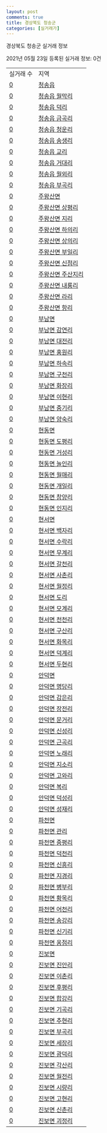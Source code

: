 ```yaml
---
layout: post
comments: true
title: 경상북도 청송군
categories: [실거래가]
---
```


경상북도 청송군 실거래 정보

2021년 05월 23일 등록된 실거래 정보: 0건


<table>
  <tr>
    <td>실거래 수</td>
    <td>지역</td>
  </tr>

  
  <tr>
    <td><a href="4775025000.html">0</a></td>
    <td><a href="4775025000.html">청송읍</a></td>
  </tr>
    

  <tr>
    <td><a href="4775025021.html">0</a></td>
    <td><a href="4775025021.html">청송읍 월막리</a></td>
  </tr>
    

  <tr>
    <td><a href="4775025022.html">0</a></td>
    <td><a href="4775025022.html">청송읍 덕리</a></td>
  </tr>
    

  <tr>
    <td><a href="4775025023.html">0</a></td>
    <td><a href="4775025023.html">청송읍 금곡리</a></td>
  </tr>
    

  <tr>
    <td><a href="4775025024.html">0</a></td>
    <td><a href="4775025024.html">청송읍 청운리</a></td>
  </tr>
    

  <tr>
    <td><a href="4775025025.html">0</a></td>
    <td><a href="4775025025.html">청송읍 송생리</a></td>
  </tr>
    

  <tr>
    <td><a href="4775025026.html">0</a></td>
    <td><a href="4775025026.html">청송읍 교리</a></td>
  </tr>
    

  <tr>
    <td><a href="4775025027.html">0</a></td>
    <td><a href="4775025027.html">청송읍 거대리</a></td>
  </tr>
    

  <tr>
    <td><a href="4775025028.html">0</a></td>
    <td><a href="4775025028.html">청송읍 월외리</a></td>
  </tr>
    

  <tr>
    <td><a href="4775025029.html">0</a></td>
    <td><a href="4775025029.html">청송읍 부곡리</a></td>
  </tr>
    

  <tr>
    <td><a href="4775031500.html">0</a></td>
    <td><a href="4775031500.html">주왕산면</a></td>
  </tr>
    

  <tr>
    <td><a href="4775031521.html">0</a></td>
    <td><a href="4775031521.html">주왕산면 상평리</a></td>
  </tr>
    

  <tr>
    <td><a href="4775031522.html">0</a></td>
    <td><a href="4775031522.html">주왕산면 지리</a></td>
  </tr>
    

  <tr>
    <td><a href="4775031523.html">0</a></td>
    <td><a href="4775031523.html">주왕산면 하의리</a></td>
  </tr>
    

  <tr>
    <td><a href="4775031524.html">0</a></td>
    <td><a href="4775031524.html">주왕산면 상의리</a></td>
  </tr>
    

  <tr>
    <td><a href="4775031525.html">0</a></td>
    <td><a href="4775031525.html">주왕산면 부일리</a></td>
  </tr>
    

  <tr>
    <td><a href="4775031526.html">0</a></td>
    <td><a href="4775031526.html">주왕산면 신점리</a></td>
  </tr>
    

  <tr>
    <td><a href="4775031527.html">0</a></td>
    <td><a href="4775031527.html">주왕산면 주산지리</a></td>
  </tr>
    

  <tr>
    <td><a href="4775031528.html">0</a></td>
    <td><a href="4775031528.html">주왕산면 내룡리</a></td>
  </tr>
    

  <tr>
    <td><a href="4775031529.html">0</a></td>
    <td><a href="4775031529.html">주왕산면 라리</a></td>
  </tr>
    

  <tr>
    <td><a href="4775031530.html">0</a></td>
    <td><a href="4775031530.html">주왕산면 항리</a></td>
  </tr>
    

  <tr>
    <td><a href="4775032000.html">0</a></td>
    <td><a href="4775032000.html">부남면</a></td>
  </tr>
    

  <tr>
    <td><a href="4775032030.html">0</a></td>
    <td><a href="4775032030.html">부남면 감연리</a></td>
  </tr>
    

  <tr>
    <td><a href="4775032031.html">0</a></td>
    <td><a href="4775032031.html">부남면 대전리</a></td>
  </tr>
    

  <tr>
    <td><a href="4775032032.html">0</a></td>
    <td><a href="4775032032.html">부남면 홍원리</a></td>
  </tr>
    

  <tr>
    <td><a href="4775032033.html">0</a></td>
    <td><a href="4775032033.html">부남면 하속리</a></td>
  </tr>
    

  <tr>
    <td><a href="4775032034.html">0</a></td>
    <td><a href="4775032034.html">부남면 구천리</a></td>
  </tr>
    

  <tr>
    <td><a href="4775032035.html">0</a></td>
    <td><a href="4775032035.html">부남면 화장리</a></td>
  </tr>
    

  <tr>
    <td><a href="4775032036.html">0</a></td>
    <td><a href="4775032036.html">부남면 이현리</a></td>
  </tr>
    

  <tr>
    <td><a href="4775032037.html">0</a></td>
    <td><a href="4775032037.html">부남면 중기리</a></td>
  </tr>
    

  <tr>
    <td><a href="4775032038.html">0</a></td>
    <td><a href="4775032038.html">부남면 양숙리</a></td>
  </tr>
    

  <tr>
    <td><a href="4775033000.html">0</a></td>
    <td><a href="4775033000.html">현동면</a></td>
  </tr>
    

  <tr>
    <td><a href="4775033028.html">0</a></td>
    <td><a href="4775033028.html">현동면 도평리</a></td>
  </tr>
    

  <tr>
    <td><a href="4775033029.html">0</a></td>
    <td><a href="4775033029.html">현동면 거성리</a></td>
  </tr>
    

  <tr>
    <td><a href="4775033030.html">0</a></td>
    <td><a href="4775033030.html">현동면 눌인리</a></td>
  </tr>
    

  <tr>
    <td><a href="4775033031.html">0</a></td>
    <td><a href="4775033031.html">현동면 월매리</a></td>
  </tr>
    

  <tr>
    <td><a href="4775033032.html">0</a></td>
    <td><a href="4775033032.html">현동면 개일리</a></td>
  </tr>
    

  <tr>
    <td><a href="4775033033.html">0</a></td>
    <td><a href="4775033033.html">현동면 창양리</a></td>
  </tr>
    

  <tr>
    <td><a href="4775033034.html">0</a></td>
    <td><a href="4775033034.html">현동면 인지리</a></td>
  </tr>
    

  <tr>
    <td><a href="4775034000.html">0</a></td>
    <td><a href="4775034000.html">현서면</a></td>
  </tr>
    

  <tr>
    <td><a href="4775034034.html">0</a></td>
    <td><a href="4775034034.html">현서면 백자리</a></td>
  </tr>
    

  <tr>
    <td><a href="4775034035.html">0</a></td>
    <td><a href="4775034035.html">현서면 수락리</a></td>
  </tr>
    

  <tr>
    <td><a href="4775034036.html">0</a></td>
    <td><a href="4775034036.html">현서면 무계리</a></td>
  </tr>
    

  <tr>
    <td><a href="4775034037.html">0</a></td>
    <td><a href="4775034037.html">현서면 갈천리</a></td>
  </tr>
    

  <tr>
    <td><a href="4775034038.html">0</a></td>
    <td><a href="4775034038.html">현서면 사촌리</a></td>
  </tr>
    

  <tr>
    <td><a href="4775034039.html">0</a></td>
    <td><a href="4775034039.html">현서면 월정리</a></td>
  </tr>
    

  <tr>
    <td><a href="4775034040.html">0</a></td>
    <td><a href="4775034040.html">현서면 도리</a></td>
  </tr>
    

  <tr>
    <td><a href="4775034041.html">0</a></td>
    <td><a href="4775034041.html">현서면 모계리</a></td>
  </tr>
    

  <tr>
    <td><a href="4775034042.html">0</a></td>
    <td><a href="4775034042.html">현서면 천천리</a></td>
  </tr>
    

  <tr>
    <td><a href="4775034043.html">0</a></td>
    <td><a href="4775034043.html">현서면 구산리</a></td>
  </tr>
    

  <tr>
    <td><a href="4775034044.html">0</a></td>
    <td><a href="4775034044.html">현서면 화목리</a></td>
  </tr>
    

  <tr>
    <td><a href="4775034045.html">0</a></td>
    <td><a href="4775034045.html">현서면 덕계리</a></td>
  </tr>
    

  <tr>
    <td><a href="4775034046.html">0</a></td>
    <td><a href="4775034046.html">현서면 두현리</a></td>
  </tr>
    

  <tr>
    <td><a href="4775035000.html">0</a></td>
    <td><a href="4775035000.html">안덕면</a></td>
  </tr>
    

  <tr>
    <td><a href="4775035033.html">0</a></td>
    <td><a href="4775035033.html">안덕면 명당리</a></td>
  </tr>
    

  <tr>
    <td><a href="4775035034.html">0</a></td>
    <td><a href="4775035034.html">안덕면 감은리</a></td>
  </tr>
    

  <tr>
    <td><a href="4775035035.html">0</a></td>
    <td><a href="4775035035.html">안덕면 장전리</a></td>
  </tr>
    

  <tr>
    <td><a href="4775035036.html">0</a></td>
    <td><a href="4775035036.html">안덕면 문거리</a></td>
  </tr>
    

  <tr>
    <td><a href="4775035037.html">0</a></td>
    <td><a href="4775035037.html">안덕면 신성리</a></td>
  </tr>
    

  <tr>
    <td><a href="4775035038.html">0</a></td>
    <td><a href="4775035038.html">안덕면 근곡리</a></td>
  </tr>
    

  <tr>
    <td><a href="4775035039.html">0</a></td>
    <td><a href="4775035039.html">안덕면 노래리</a></td>
  </tr>
    

  <tr>
    <td><a href="4775035040.html">0</a></td>
    <td><a href="4775035040.html">안덕면 지소리</a></td>
  </tr>
    

  <tr>
    <td><a href="4775035041.html">0</a></td>
    <td><a href="4775035041.html">안덕면 고와리</a></td>
  </tr>
    

  <tr>
    <td><a href="4775035042.html">0</a></td>
    <td><a href="4775035042.html">안덕면 복리</a></td>
  </tr>
    

  <tr>
    <td><a href="4775035043.html">0</a></td>
    <td><a href="4775035043.html">안덕면 덕성리</a></td>
  </tr>
    

  <tr>
    <td><a href="4775035044.html">0</a></td>
    <td><a href="4775035044.html">안덕면 성재리</a></td>
  </tr>
    

  <tr>
    <td><a href="4775036000.html">0</a></td>
    <td><a href="4775036000.html">파천면</a></td>
  </tr>
    

  <tr>
    <td><a href="4775036032.html">0</a></td>
    <td><a href="4775036032.html">파천면 관리</a></td>
  </tr>
    

  <tr>
    <td><a href="4775036033.html">0</a></td>
    <td><a href="4775036033.html">파천면 중평리</a></td>
  </tr>
    

  <tr>
    <td><a href="4775036034.html">0</a></td>
    <td><a href="4775036034.html">파천면 덕천리</a></td>
  </tr>
    

  <tr>
    <td><a href="4775036035.html">0</a></td>
    <td><a href="4775036035.html">파천면 신흥리</a></td>
  </tr>
    

  <tr>
    <td><a href="4775036036.html">0</a></td>
    <td><a href="4775036036.html">파천면 지경리</a></td>
  </tr>
    

  <tr>
    <td><a href="4775036037.html">0</a></td>
    <td><a href="4775036037.html">파천면 병부리</a></td>
  </tr>
    

  <tr>
    <td><a href="4775036038.html">0</a></td>
    <td><a href="4775036038.html">파천면 황목리</a></td>
  </tr>
    

  <tr>
    <td><a href="4775036039.html">0</a></td>
    <td><a href="4775036039.html">파천면 어천리</a></td>
  </tr>
    

  <tr>
    <td><a href="4775036040.html">0</a></td>
    <td><a href="4775036040.html">파천면 송강리</a></td>
  </tr>
    

  <tr>
    <td><a href="4775036041.html">0</a></td>
    <td><a href="4775036041.html">파천면 신기리</a></td>
  </tr>
    

  <tr>
    <td><a href="4775036042.html">0</a></td>
    <td><a href="4775036042.html">파천면 옹점리</a></td>
  </tr>
    

  <tr>
    <td><a href="4775037000.html">0</a></td>
    <td><a href="4775037000.html">진보면</a></td>
  </tr>
    

  <tr>
    <td><a href="4775037036.html">0</a></td>
    <td><a href="4775037036.html">진보면 진안리</a></td>
  </tr>
    

  <tr>
    <td><a href="4775037037.html">0</a></td>
    <td><a href="4775037037.html">진보면 이촌리</a></td>
  </tr>
    

  <tr>
    <td><a href="4775037038.html">0</a></td>
    <td><a href="4775037038.html">진보면 후평리</a></td>
  </tr>
    

  <tr>
    <td><a href="4775037039.html">0</a></td>
    <td><a href="4775037039.html">진보면 합강리</a></td>
  </tr>
    

  <tr>
    <td><a href="4775037040.html">0</a></td>
    <td><a href="4775037040.html">진보면 기곡리</a></td>
  </tr>
    

  <tr>
    <td><a href="4775037041.html">0</a></td>
    <td><a href="4775037041.html">진보면 추현리</a></td>
  </tr>
    

  <tr>
    <td><a href="4775037042.html">0</a></td>
    <td><a href="4775037042.html">진보면 부곡리</a></td>
  </tr>
    

  <tr>
    <td><a href="4775037043.html">0</a></td>
    <td><a href="4775037043.html">진보면 세장리</a></td>
  </tr>
    

  <tr>
    <td><a href="4775037044.html">0</a></td>
    <td><a href="4775037044.html">진보면 광덕리</a></td>
  </tr>
    

  <tr>
    <td><a href="4775037045.html">0</a></td>
    <td><a href="4775037045.html">진보면 각산리</a></td>
  </tr>
    

  <tr>
    <td><a href="4775037046.html">0</a></td>
    <td><a href="4775037046.html">진보면 월전리</a></td>
  </tr>
    

  <tr>
    <td><a href="4775037047.html">0</a></td>
    <td><a href="4775037047.html">진보면 시량리</a></td>
  </tr>
    

  <tr>
    <td><a href="4775037048.html">0</a></td>
    <td><a href="4775037048.html">진보면 고현리</a></td>
  </tr>
    

  <tr>
    <td><a href="4775037049.html">0</a></td>
    <td><a href="4775037049.html">진보면 신촌리</a></td>
  </tr>
    

  <tr>
    <td><a href="4775037050.html">0</a></td>
    <td><a href="4775037050.html">진보면 괴정리</a></td>
  </tr>
    


</table>
    